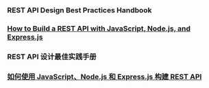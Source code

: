 ### REST API Design Best Practices Handbook
### [How to Build a REST API with JavaScript, Node.js, and Express.js](https://www.freecodecamp.org/news/rest-api-design-best-practices-build-a-rest-api/)

### REST API 设计最佳实践手册
### [如何使用 JavaScript、Node.js 和 Express.js 构建 REST API](https://www.freecodecamp.org/chinese/news/rest-api-design-best-practices-build-a-rest-api/)
